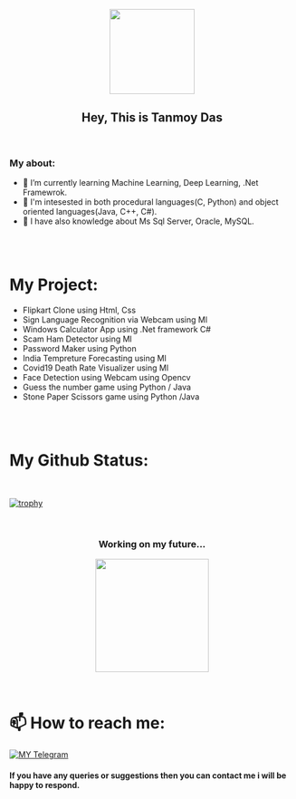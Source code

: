 <p align="center">
   <a href="https://github.com/tanmoydass">
    <img src="https://c.tenor.com/I5iY9Hj8YGQAAAAi/kroppa-digital.gif" width="150"> </a>
    </p>

<h2 align="center"> Hey, This is Tanmoy Das
</h1>
<br>

### My about:
- 🌱 I’m currently learning Machine Learning, Deep Learning, .Net Framewrok.
- 🤔 I'm intesested in both procedural languages(C, Python) and object oriented languages(Java, C++, C#).
- 🤞 I have also knowledge about Ms Sql Server, Oracle, MySQL.

<br>
<br>

# My Project:
- Flipkart Clone using Html, Css
- Sign Language Recognition via Webcam using Ml
- Windows Calculator App using .Net framework C#
- Scam Ham Detector using Ml
- Password Maker using Python
- India Tempreture Forecasting using Ml
- Covid19 Death Rate Visualizer using Ml
- Face Detection using Webcam using Opencv
- Guess the number game using Python / Java
- Stone Paper Scissors game using Python /Java

<br>
<br>

# My Github Status:

<br>


[![trophy](https://github-profile-trophy.vercel.app/?username=tanmoydass)](https://github.com/tanmoydass)

<br>

<h3 align="center"> Working on my future...
</h6>

<p align="center">
   <a href="https://github.com/tanmoydass">
    <img src="https://c.tenor.com/GfSX-u7VGM4AAAAC/coding.gif" width="200"> </a>
    </p>
<br>



# 📫 How to reach me:
[![MY Telegram](https://img.shields.io/badge/telegram-1b77FF.svg?style=for-the-badge&logo=telegram)](https://t.me/tanmoy_dass) <br>


#### If you have any queries or suggestions then you can contact me i will be happy to respond. 
<br>
